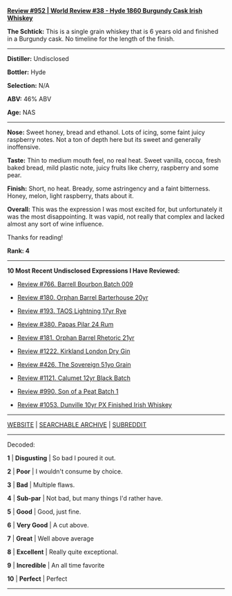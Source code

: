 
[**Review #952 | World Review #38 - Hyde 1860 Burgundy Cask Irish Whiskey**]( https://t8ke.review/review-952-hyde-1860-burgundy-cask-irish-whiskey/)

**The Schtick:** This is a single grain whiskey that is 6 years old and finished in a Burgundy cask. No timeline for the length of the finish. 

-----

**Distiller:** Undisclosed

**Bottler:** Hyde

**Selection:** N/A

**ABV:**  46% ABV

**Age:** NAS 

-----

**Nose:**  Sweet honey, bread and ethanol. Lots of icing, some faint juicy raspberry notes. Not a ton of depth here but its sweet and generally inoffensive.  

**Taste:** Thin to medium mouth feel, no real heat. Sweet vanilla, cocoa, fresh baked bread, mild plastic note, juicy fruits like cherry, raspberry and some pear. 

**Finish:** Short, no heat. Bready, some astringency and a faint bitterness. Honey, melon, light raspberry, thats about it. 

**Overall:** This was the expression I was most excited for, but unfortunately it was the most disappointing. It was vapid, not really that complex and lacked almost any sort of wine influence. 

Thanks for reading!

**Rank: 4**

----- 

**10 Most Recent Undisclosed Expressions I Have Reviewed:** 

- [Review #766. Barrell Bourbon Batch 009]( https://t8ke.review/review-766-barrell-bourbon-batch-009/) 

- [Review #180. Orphan Barrel Barterhouse 20yr]( https://t8ke.review/review-180-orphan-barrel-barterhouse-20yr-re-review/) 

- [Review #193. TAOS Lightning 17yr Rye]( https://t8ke.review/review-193-cerain-st-vain-lightning-kl-17yr-rye/) 

- [Review #380. Papas Pilar 24 Rum]( https://t8ke.review/review-380-papas-pilar-24/) 

- [Review #181. Orphan Barrel Rhetoric 21yr]( https://t8ke.review/review-181-orphan-barrel-rhetoric-21yr-re-review/) 

- [Review #1222. Kirkland London Dry Gin]( https://t8ke.review/review-1222-kirkland-london-dry-gin) 

- [Review #426. The Sovereign 51yo Grain]( https://t8ke.review/review-426-sovereign51grain/) 

- [Review #1121. Calumet 12yr Black Batch]( https://t8ke.review/review-1121-calumet-12yr-black-batch-single-rack-bourbon/) 

- [Review #990. Son of a Peat Batch 1]( https://t8ke.review/review-990-son-of-a-peat-batch-1/) 

- [Review #1053. Dunville 10yr PX Finished Irish Whiskey]( https://t8ke.review/review-1053-dunville-10yr-px-finished-irish-whiskey/) 

-----

[WEBSITE](https://t8ke.review) | [SEARCHABLE ARCHIVE](https://t8ke.review/review-archive/) | [SUBREDDIT](https://reddit.com/r/t8kereviews)

-----

Decoded:

**1** | **Disgusting** | So bad I poured it out.

**2** | **Poor** | I wouldn't consume by choice.

**3** | **Bad** | Multiple flaws.

**4** | **Sub-par** | Not bad, but many things I'd rather have.

**5** | **Good** | Good, just fine.

**6** | **Very Good** | A cut above.

**7** | **Great** | Well above average

**8** | **Excellent** | Really quite exceptional.

**9** | **Incredible** | An all time favorite

**10** | **Perfect** | Perfect

----

